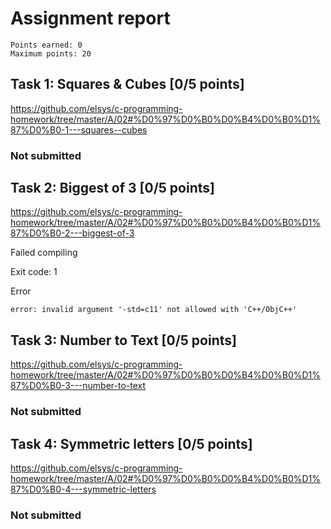 # Assignment report
```
Points earned: 0
Maximum points: 20
```

## Task 1: Squares & Cubes [0/5 points]
https://github.com/elsys/c-programming-homework/tree/master/A/02#%D0%97%D0%B0%D0%B4%D0%B0%D1%87%D0%B0-1---squares--cubes

### Not submitted

## Task 2: Biggest of 3 [0/5 points]
https://github.com/elsys/c-programming-homework/tree/master/A/02#%D0%97%D0%B0%D0%B4%D0%B0%D1%87%D0%B0-2---biggest-of-3

Failed compiling

Exit code: 1

Error
```
error: invalid argument '-std=c11' not allowed with 'C++/ObjC++'

```

## Task 3: Number to Text [0/5 points]
https://github.com/elsys/c-programming-homework/tree/master/A/02#%D0%97%D0%B0%D0%B4%D0%B0%D1%87%D0%B0-3---number-to-text

### Not submitted

## Task 4: Symmetric letters [0/5 points]
https://github.com/elsys/c-programming-homework/tree/master/A/02#%D0%97%D0%B0%D0%B4%D0%B0%D1%87%D0%B0-4---symmetric-letters

### Not submitted
